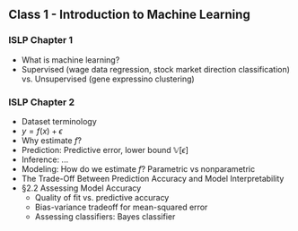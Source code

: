 ## Class 1 - Introduction to Machine Learning

### ISLP Chapter 1 
  - What is machine learning?
  - Supervised (wage data regression, stock market direction classification) vs. Unsupervised (gene expressino clustering)

### ISLP Chapter 2
  - Dataset terminology
  - $y=f(x)+\epsilon$
  - Why estimate $f$?
  - Prediction: Predictive error, lower bound $\mathbb{V}[\epsilon]$
  - Inference: ...
  - Modeling: How do we estimate $f$? Parametric vs nonparametric
  - The Trade-Off Between Prediction Accuracy and Model Interpretability
  - &sect;2.2 Assessing Model Accuracy
    - Quality of fit vs. predictive accuracy
    - Bias-variance tradeoff for mean-squared error
    - Assessing classifiers: Bayes classifier


